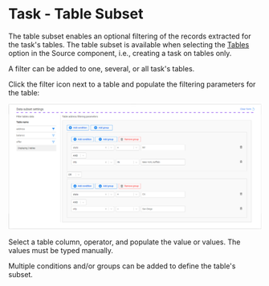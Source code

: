 # Task - Table Subset

The table subset enables an optional filtering of the records extracted for the task's tables. The table subset is available when selecting the [Tables](14c_task_source_component_tables.md#task---source-component---tables) option in the Source component, i.e., creating a task on tables only.

A filter can be added to one, several, or all task's tables.

Click the filter icon next to a table and populate the filtering parameters for the table:



![table subset](images/task_subset_tables_example.png)



Select a table column, operator, and populate the value or values. The values must be typed manually.

Multiple conditions and/or groups can be added to define the table's subset. 

